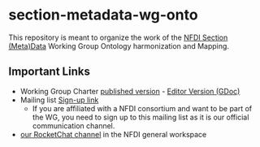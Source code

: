 # section-metadata-wg-onto

This repository is meant to organize the work of the [NFDI Section (Meta)Data](https://www.nfdi.de/section-metadata/) Working Group Ontology harmonization and Mapping.

## Important Links
* Working Group Charter [published version](https://zenodo.org/doi/10.5281/zenodo.6726518) - [Editor Version (GDoc)](https://docs.google.com/document/d/1GUh7K0Sy8tyrKZ4-BEizb-9Qa0tt3uzE)
* Mailing list [Sign-up link](https://lists.nfdi.de/postorius/lists/section-metadata-wg-onto.lists.nfdi.de/)
  * If you are affiliated with a NFDI consortium and want to be part of the WG, you need to sign up to this mailing list as it is our official communication channel.
* [our RocketChat channel](https://all-chat.nfdi.de/channel/section-metadata-wg-onto) in the NFDI general workspace
